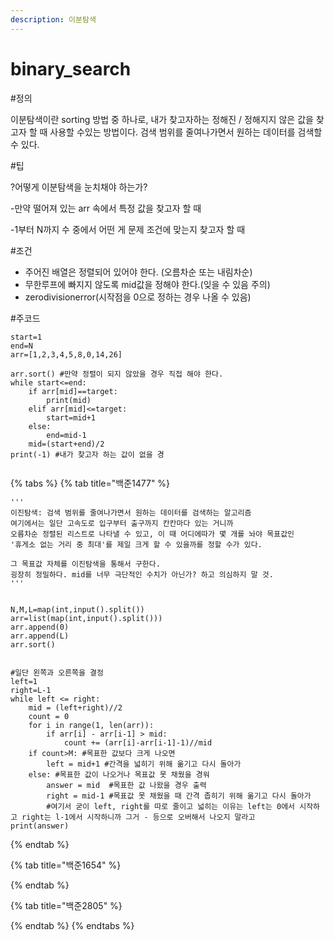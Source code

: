 ```yaml
---
description: 이분탐색
---
```


# binary\_search

\#정의

이분탐색이란  sorting 방법 중 하나로, 내가 찾고자하는 정해진 / 정해지지 않은 값을 찾고자 할 때 사용할 수있는 방법이다. 검색 범위를 줄여나가면서 원하는 데이터를 검색할 수 있다.

\#팁

?어떻게 이분탐색을 눈치채야 하는가?&#x20;

\-만약 떨어져 있는 arr 속에서 특정 값을 찾고자 할 때

\-1부터 N까지 수 중에서 어떤 게 문제 조건에 맞는지 찾고자 할 때

\#조건

* 주어진 배열은 정렬되어 있어야 한다. (오름차순 또는 내림차순)&#x20;
* 무한루프에 빠지지 않도록 mid값을 정해야 한다.(잊을 수 있음 주의)
* zerodivisionerror(시작점을 0으로 정하는 경우 나올 수 있음)  &#x20;

\#주코드&#x20;

```
start=1
end=N
arr=[1,2,3,4,5,8,0,14,26]

arr.sort() #만약 정렬이 되지 않았을 경우 직접 해야 한다. 
while start<=end:
    if arr[mid]==target:
        print(mid)
    elif arr[mid]<=target:
        start=mid+1
    else:
        end=mid-1
    mid=(start+end)/2
print(-1) #내가 찾고자 하는 값이 없을 경
    
```

{% tabs %}
{% tab title="백준1477" %}
```
'''
이진탐색: 검색 범위를 줄여나가면서 원하는 데이터를 검색하는 알고리즘
여기에서는 일단 고속도로 입구부터 출구까지 칸칸마다 있는 거니까
오름차순 정렬된 리스트로 나타낼 수 있고, 이 때 어디에따가 몇 개를 놔야 목표값인
'휴게소 없는 거리 중 최대'를 제일 크게 할 수 있을까를 정할 수가 있다.

그 목표값 자체를 이진탐색을 통해서 구한다.
굉장히 정밀하다. mid를 너무 극단적인 수치가 아닌가? 하고 의심하지 말 것. 
'''


N,M,L=map(int,input().split())
arr=list(map(int,input().split()))
arr.append(0)
arr.append(L)
arr.sort()


#일단 왼쪽과 오른쪽을 결정
left=1
right=L-1
while left <= right:
    mid = (left+right)//2
    count = 0
    for i in range(1, len(arr)):
        if arr[i] - arr[i-1] > mid:
            count += (arr[i]-arr[i-1]-1)//mid
    if count>M: #목표한 값보다 크게 나오면
        left = mid+1 #간격을 넓히기 위해 옮기고 다시 돌아가
    else: #목표한 값이 나오거나 목표값 못 채웠을 경워
        answer = mid  #목표한 값 나왔을 경우 출력
        right = mid-1 #목표값 못 채웠을 때 간격 좁히기 위해 옮기고 다시 돌아가
        #여기서 굳이 left, right를 따로 줄이고 넓히는 이유는 left는 0에서 시작하고 right는 l-1에서 시작하니까 그거 - 등으로 오버해서 나오지 말라고
print(answer)
```
{% endtab %}

{% tab title="백준1654" %}

{% endtab %}

{% tab title="백준2805" %}

{% endtab %}
{% endtabs %}
